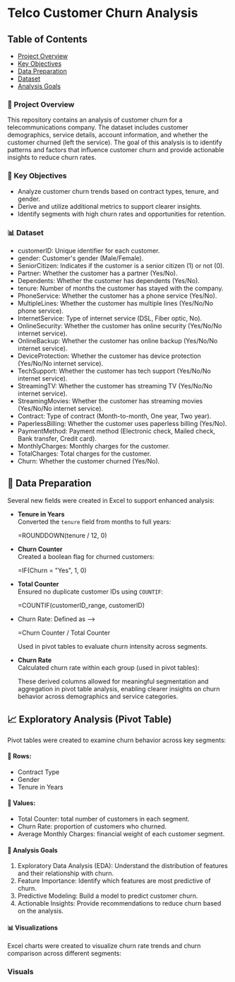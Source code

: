 # Telco Customer Churn Analysis

## Table of Contents

- [Project Overview](#project-overiew)
- [Key Objectives](#key-objectives)
- [Data Preparation](#data-preparation)
- [Dataset](#dataset)
- [Analysis Goals](#analysis-goals)

### 📂 Project Overview
This repository contains an analysis of customer churn for a telecommunications company. The dataset includes customer demographics, service details, account information, and whether the customer churned (left the service). The goal of this analysis is to identify patterns and factors that influence customer churn and provide actionable insights to reduce churn rates.

### 🧰 Key Objectives
- Analyze customer churn trends based on contract types, tenure, and gender.
- Derive and utilize additional metrics to support clearer insights.
- Identify segments with high churn rates and opportunities for retention.

### 📊 Dataset
- customerID: Unique identifier for each customer.
- gender: Customer's gender (Male/Female).
- SeniorCitizen: Indicates if the customer is a senior citizen (1) or not (0).
- Partner: Whether the customer has a partner (Yes/No).
- Dependents: Whether the customer has dependents (Yes/No).
- tenure: Number of months the customer has stayed with the company.
- PhoneService: Whether the customer has a phone service (Yes/No).
- MultipleLines: Whether the customer has multiple lines (Yes/No/No phone service).
- InternetService: Type of internet service (DSL, Fiber optic, No).
- OnlineSecurity: Whether the customer has online security (Yes/No/No internet service).
- OnlineBackup: Whether the customer has online backup (Yes/No/No internet service).
- DeviceProtection: Whether the customer has device protection (Yes/No/No internet service).
- TechSupport: Whether the customer has tech support (Yes/No/No internet service).
- StreamingTV: Whether the customer has streaming TV (Yes/No/No internet service).
- StreamingMovies: Whether the customer has streaming movies (Yes/No/No internet service).
- Contract: Type of contract (Month-to-month, One year, Two year).
- PaperlessBilling: Whether the customer uses paperless billing (Yes/No).
- PaymentMethod: Payment method (Electronic check, Mailed check, Bank transfer, Credit card).
- MonthlyCharges: Monthly charges for the customer.
- TotalCharges: Total charges for the customer.
- Churn: Whether the customer churned (Yes/No).

## 🧹 Data Preparation
Several new fields were created in Excel to support enhanced analysis:

- **Tenure in Years**  
  Converted the `tenure` field from months to full years:
  
  =ROUNDDOWN(tenure / 12, 0)
  
- **Churn Counter**  
  Created a boolean flag for churned customers:

  =IF(Churn = "Yes", 1, 0)

- **Total Counter**  
  Ensured no duplicate customer IDs using `COUNTIF`:

   =COUNTIF(customerID_range, customerID)

- Churn Rate: Defined as -->

   =Churn Counter / Total Counter

  Used in pivot tables to evaluate churn intensity across segments.

- **Churn Rate**  
  Calculated churn rate within each group (used in pivot tables):


  These derived columns allowed for meaningful segmentation and aggregation in pivot table analysis, enabling clearer insights on churn behavior across demographics and service categories.


## 📈 Exploratory Analysis (Pivot Table)
Pivot tables were created to examine churn behavior across key segments:

#### 🎯 Rows:
- Contract Type
- Gender
- Tenure in Years

#### 🧮 Values:
- Total Counter: total number of customers in each segment.
- Churn Rate: proportion of customers who churned.
- Average Monthly Charges: financial weight of each customer segment.

#### 🧮 Analysis Goals
1. Exploratory Data Analysis (EDA): Understand the distribution of features and their relationship with churn.
2. Feature Importance: Identify which features are most predictive of churn.
3. Predictive Modeling: Build a model to predict customer churn.
4. Actionable Insights: Provide recommendations to reduce churn based on the analysis.

#### 📊 Visualizations
Excel charts were created to visualize churn rate trends and churn comparison across different segments:


<!--
### Objectives
- Perform Exploratory Data Analysis (EDA) on customer data.
- Identify trends and patterns in churn behavior.
- Build predictive models to classify customers likely to churn.
- Provide actionable insights and business recommendations.
-->

### Visuals



<!--
### Business Insights
- Customers with longer call durations but low customer support interaction are less likely to churn.
- Monthly contract customers are at higher risk of churn than annual contract customers.
- Churn is significantly higher among customers with high service issues and low engagement.

### Data Sources
Source: Kaggle
Size: ~7,000 records
Features: Demographics, Account Info, Usage Patterns, Contract Type, Churn Status

### Tools
- MS Excel - Data Cleaning
  - [Download here](https://microsoft.com)
- SQL Server - Data Analysis
- Power BI - Creating reports

### Data Cleaning/Preparation
In the initial data preparation phase, we performed the following tasks:
1. Data loading and inspection
2. Handling missing values
3. Data cleaning and formatting

### Recommendations
Based on the findings, the following business actions are recommended:

1. Encourage Long-Term Contracts:
Offer discounts or incentives for customers to move from monthly to yearly contracts.
2. Improve Onboarding Experience:
Reduce early churn by enhancing support and engagement during the first 3–6 months.
3. Review Pricing Strategy:
High monthly charges were linked with higher churn, especially for low-tenure users—consider bundling or discounts.
4. Target At-Risk Customers:
Use predictive churn scores to prioritize customer retention campaigns and personalized outreach.
5. Digital Payment Engagement:
Promote use of auto-pay or credit card payments which are associated with lower churn compared to electronic checks.

### Limitations

💻
|S/N|Tools|
|---|---|
|1|Excel|
|2|SQL|
|3|PowerBI|

`column1`


**bold**


*italic*

